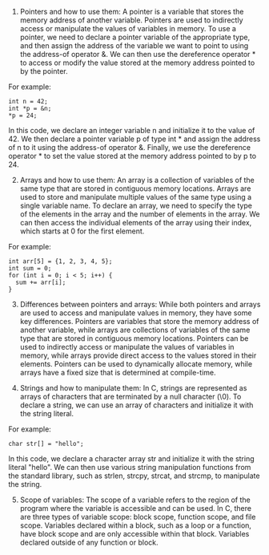 1. Pointers and how to use them:
A pointer is a variable that stores the memory address of another variable. Pointers are used to indirectly access or manipulate the values of variables in memory. To use a pointer, we need to declare a pointer variable of the appropriate type, and then assign the address of the variable we want to point to using the address-of operator &. We can then use the dereference operator * to access or modify the value stored at the memory address pointed to by the pointer.

For example:

```
int n = 42;
int *p = &n;
*p = 24;
```
In this code, we declare an integer variable n and initialize it to the value of 42. We then declare a pointer variable p of type int * and assign the address of n to it using the address-of operator &. Finally, we use the dereference operator * to set the value stored at the memory address pointed to by p to 24.


2. Arrays and how to use them:
An array is a collection of variables of the same type that are stored in contiguous memory locations. Arrays are used to store and manipulate multiple values of the same type using a single variable name. To declare an array, we need to specify the type of the elements in the array and the number of elements in the array. We can then access the individual elements of the array using their index, which starts at 0 for the first element.

For example:

```
int arr[5] = {1, 2, 3, 4, 5};
int sum = 0;
for (int i = 0; i < 5; i++) {
  sum += arr[i];
}
```

3. Differences between pointers and arrays:
While both pointers and arrays are used to access and manipulate values in memory, they have some key differences. Pointers are variables that store the memory address of another variable, while arrays are collections of variables of the same type that are stored in contiguous memory locations. Pointers can be used to indirectly access or manipulate the values of variables in memory, while arrays provide direct access to the values stored in their elements. Pointers can be used to dynamically allocate memory, while arrays have a fixed size that is determined at compile-time.

4. Strings and how to manipulate them:
In C, strings are represented as arrays of characters that are terminated by a null character (\0). To declare a string, we can use an array of characters and initialize it with the string literal.

For example:

```
char str[] = "hello";
```
In this code, we declare a character array str and initialize it with the string literal "hello". We can then use various string manipulation functions from the standard library, such as strlen, strcpy, strcat, and strcmp, to manipulate the string.

5. Scope of variables:
The scope of a variable refers to the region of the program where the variable is accessible and can be used. In C, there are three types of variable scope: block scope, function scope, and file scope. Variables declared within a block, such as a loop or a function, have block scope and are only accessible within that block. Variables declared outside of any function or block.
